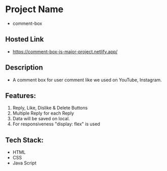 # Project Name
* comment-box

## Hosted Link
* https://comment-box-js-major-project.netlify.app/

## Description
* A comment box for user comment like we used on YouTube, Instagram.

## Features: 
1. Reply, Like, Dislike & Delete Buttons
2. Multiple Reply for each Reply
3. Data will be saved on local. 
4. For responsiveness "display: flex" is used

## Tech Stack: 
* HTML
* CSS
* Java Script
